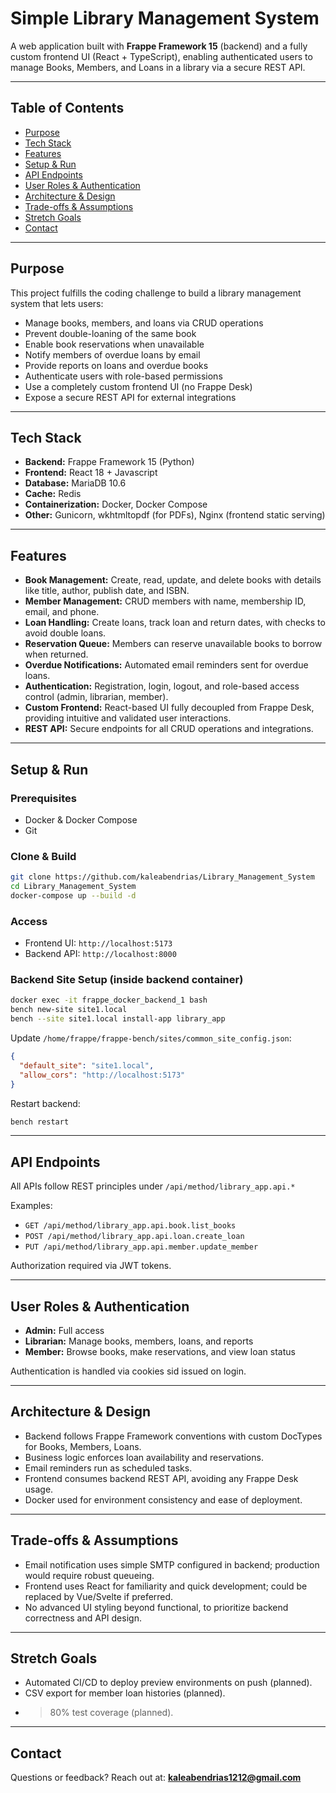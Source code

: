 # Simple Library Management System

A web application built with **Frappe Framework 15** (backend) and a fully custom frontend UI (React + TypeScript), enabling authenticated users to manage Books, Members, and Loans in a library via a secure REST API.

---

## Table of Contents

* [Purpose](#purpose)
* [Tech Stack](#tech-stack)
* [Features](#features)
* [Setup & Run](#setup--run)
* [API Endpoints](#api-endpoints)
* [User Roles & Authentication](#user-roles--authentication)
* [Architecture & Design](#architecture--design)
* [Trade-offs & Assumptions](#trade-offs--assumptions)
* [Stretch Goals](#stretch-goals)
* [Contact](#contact)

---

## Purpose

This project fulfills the coding challenge to build a library management system that lets users:

* Manage books, members, and loans via CRUD operations
* Prevent double-loaning of the same book
* Enable book reservations when unavailable
* Notify members of overdue loans by email
* Provide reports on loans and overdue books
* Authenticate users with role-based permissions
* Use a completely custom frontend UI (no Frappe Desk)
* Expose a secure REST API for external integrations

---

## Tech Stack

* **Backend:** Frappe Framework 15 (Python)
* **Frontend:** React 18 + Javascript
* **Database:** MariaDB 10.6
* **Cache:** Redis
* **Containerization:** Docker, Docker Compose
* **Other:** Gunicorn, wkhtmltopdf (for PDFs), Nginx (frontend static serving)

---

## Features

* **Book Management:** Create, read, update, and delete books with details like title, author, publish date, and ISBN.
* **Member Management:** CRUD members with name, membership ID, email, and phone.
* **Loan Handling:** Create loans, track loan and return dates, with checks to avoid double loans.
* **Reservation Queue:** Members can reserve unavailable books to borrow when returned.
* **Overdue Notifications:** Automated email reminders sent for overdue loans.
* **Authentication:** Registration, login, logout, and role-based access control (admin, librarian, member).
* **Custom Frontend:** React-based UI fully decoupled from Frappe Desk, providing intuitive and validated user interactions.
* **REST API:** Secure endpoints for all CRUD operations and integrations.

---

## Setup & Run

### Prerequisites

* Docker & Docker Compose
* Git

### Clone & Build

```bash
git clone https://github.com/kaleabendrias/Library_Management_System
cd Library_Management_System
docker-compose up --build -d
```

### Access

* Frontend UI: `http://localhost:5173`
* Backend API: `http://localhost:8000`

### Backend Site Setup (inside backend container)

```bash
docker exec -it frappe_docker_backend_1 bash
bench new-site site1.local
bench --site site1.local install-app library_app
```

Update `/home/frappe/frappe-bench/sites/common_site_config.json`:

```json
{
  "default_site": "site1.local",
  "allow_cors": "http://localhost:5173"
}
```

Restart backend:

```bash
bench restart
```

---

## API Endpoints

All APIs follow REST principles under `/api/method/library_app.api.*`

Examples:

* `GET /api/method/library_app.api.book.list_books`
* `POST /api/method/library_app.api.loan.create_loan`
* `PUT /api/method/library_app.api.member.update_member`

Authorization required via JWT tokens.

---

## User Roles & Authentication

* **Admin:** Full access
* **Librarian:** Manage books, members, loans, and reports
* **Member:** Browse books, make reservations, and view loan status

Authentication is handled via cookies sid issued on login.

---

## Architecture & Design

* Backend follows Frappe Framework conventions with custom DocTypes for Books, Members, Loans.
* Business logic enforces loan availability and reservations.
* Email reminders run as scheduled tasks.
* Frontend consumes backend REST API, avoiding any Frappe Desk usage.
* Docker used for environment consistency and ease of deployment.

---

## Trade-offs & Assumptions

* Email notification uses simple SMTP configured in backend; production would require robust queueing.
* Frontend uses React for familiarity and quick development; could be replaced by Vue/Svelte if preferred.
* No advanced UI styling beyond functional, to prioritize backend correctness and API design.

---

## Stretch Goals

* Automated CI/CD to deploy preview environments on push (planned).
* CSV export for member loan histories (planned).
* > 80% test coverage (planned).

---

## Contact

Questions or feedback? Reach out at: **[kaleabendrias1212@gmail.com](mailto:kaleabendrias1212@gmail.com)**

